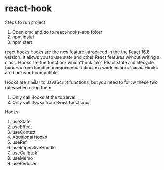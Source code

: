 # react-hook

Steps to run project
1) Open cmd and go to react-hooks-app folder
2) npm install
3) npm start

react hooks
  Hooks are the new feature introduced in the the React 16.8  version. It allows you to use state and other React features without writing a class. Hooks are the functions which"hook into" React state and lifecycle features from function components. It does not work inside classes.
Hooks are backward-compatible

Hooks are similar to JavaScript functions, but you need to follow these two rules when using them. 
1. Only call Hooks at the top level.
2. Only call Hooks from React functions.

Hooks
1) useState
2) useEffect
3) useContext
4) Additional Hooks
5) useRef
6) useImperativeHandle
7) useCallback
8) useMemo
9) useReducer





